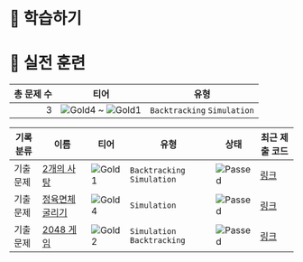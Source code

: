 # 📖 학습하기

# 🥇 실전 훈련
|총 문제 수|티어|유형|
|---:|---|---|
|3|![Gold4][g4] ~ ![Gold1][g1]|`Backtracking` `Simulation`|

|기록분류|이름|티어|유형|상태|최근 제출 코드|
|---|---|---|---|---|---|
|기출문제|[2개의 사탕](https://www.codetree.ai/training-field/frequent-problems/problems/two-candies)|![Gold1][g1]|`Backtracking` `Simulation`|![Passed][passed]|[링크](https://github.com/w00shh/codetree-TILs/blob/main/240830/2%EA%B0%9C%EC%9D%98%20%EC%82%AC%ED%83%95/two-candies.cpp)|
|기출문제|[정육면체 굴리기](https://www.codetree.ai/training-field/frequent-problems/problems/cube-rounding)|![Gold4][g4]|`Simulation`|![Passed][passed]|[링크](https://github.com/w00shh/codetree-TILs/blob/main/240830/%EC%A0%95%EC%9C%A1%EB%A9%B4%EC%B2%B4%20%EA%B5%B4%EB%A6%AC%EA%B8%B0/cube-rounding.cpp)|
|기출문제|[2048 게임](https://www.codetree.ai/training-field/frequent-problems/problems/2048-game)|![Gold2][g2]|`Simulation` `Backtracking`|![Passed][passed]|[링크](https://github.com/w00shh/codetree-TILs/blob/main/240830/2048%20%EA%B2%8C%EC%9E%84/2048-game.cpp)|










[b5]: https://img.shields.io/badge/Bronze_5-%235D3E31.svg
[b4]: https://img.shields.io/badge/Bronze_4-%235D3E31.svg
[b3]: https://img.shields.io/badge/Bronze_3-%235D3E31.svg
[b2]: https://img.shields.io/badge/Bronze_2-%235D3E31.svg
[b1]: https://img.shields.io/badge/Bronze_1-%235D3E31.svg
[s5]: https://img.shields.io/badge/Silver_5-%23394960.svg
[s4]: https://img.shields.io/badge/Silver_4-%23394960.svg
[s3]: https://img.shields.io/badge/Silver_3-%23394960.svg
[s2]: https://img.shields.io/badge/Silver_2-%23394960.svg
[s1]: https://img.shields.io/badge/Silver_1-%23394960.svg
[g5]: https://img.shields.io/badge/Gold_5-%23FFC433.svg
[g4]: https://img.shields.io/badge/Gold_4-%23FFC433.svg
[g3]: https://img.shields.io/badge/Gold_3-%23FFC433.svg
[g2]: https://img.shields.io/badge/Gold_2-%23FFC433.svg
[g1]: https://img.shields.io/badge/Gold_1-%23FFC433.svg
[p5]: https://img.shields.io/badge/Platinum_5-%2376DDD8.svg
[p4]: https://img.shields.io/badge/Platinum_4-%2376DDD8.svg
[p3]: https://img.shields.io/badge/Platinum_3-%2376DDD8.svg
[p2]: https://img.shields.io/badge/Platinum_2-%2376DDD8.svg
[p1]: https://img.shields.io/badge/Platinum_1-%2376DDD8.svg
[passed]: https://img.shields.io/badge/Passed-%23009D27.svg
[failed]: https://img.shields.io/badge/Failed-%23D24D57.svg
[easy]: https://img.shields.io/badge/쉬움-%235cb85c.svg?for-the-badge
[medium]: https://img.shields.io/badge/보통-%23FFC433.svg?for-the-badge
[hard]: https://img.shields.io/badge/어려움-%23D24D57.svg?for-the-badge